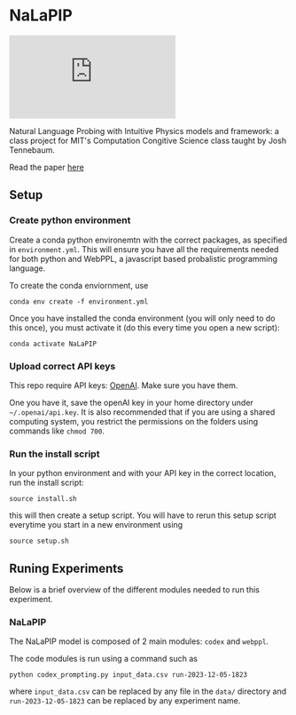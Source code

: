 # NaLaPIP

![NaLaPIP Framework Image](https://julius-heitkoetter.github.io/NaLaPIP/paper/images/966_diagram1.pdf)

Natural Language Probing with Intuitive Physics models and framework: a class project for MIT's Computation Congitive Science class taught by Josh Tennebaum. 

Read the paper [here](https://julius-heitkoetter.github.io/NaLaPIP/paper/output/Probing-Intuitive-Physics-Understanding.pdf)

## Setup

### Create python environment

Create a conda python environemtn with the correct packages, as specified in `environment.yml`. This will ensure you have all the requirements needed for both python and WebPPL, a javascript based probalistic programming language. 

To create the conda enviornment, use
```
conda env create -f environment.yml
```

Once you have installed the conda environment (you will only need to do this once), you must activate it (do this every time you open a new script):
```
conda activate NaLaPIP
```

### Upload correct API keys

This repo require API keys: [OpenAI](https://platform.openai.com/docs/quickstart?context=python). Make sure you have them.

One you have it, save the openAI key in your home directory under `~/.openai/api.key`. It is also recommended that if you are using a shared computing system, you restrict the permissions on the folders using commands like `chmod 700`.

### Run the install script

In your python environment and with your API key in the correct location, run the install script:

```
source install.sh
```

this will then create a setup script. You will have to rerun this setup script everytime you start in a new environment using

```
source setup.sh
```

## Runing Experiments

Below is a brief overview of the different modules needed to run this experiment. 

### NaLaPIP

The NaLaPIP model is composed of 2 main modules: `codex` and `webppl`. 

The code modules is run using a command such as
```
python codex_prompting.py input_data.csv run-2023-12-05-1823
```
where `input_data.csv` can be replaced by any file in the `data/` directory and `run-2023-12-05-1823` can be replaced by any experiment name.
